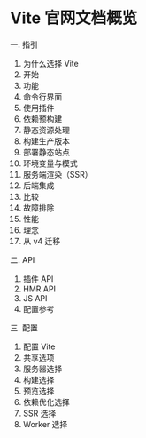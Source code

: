 # Vite 官网文档概览

一. 指引

1. 为什么选择 Vite
2. 开始
3. 功能
4. 命令行界面
5. 使用插件
6. 依赖预构建
7. 静态资源处理
8. 构建生产版本
9. 部署静态站点
10. 环境变量与模式
11. 服务端渲染（SSR）
12. 后端集成
13. 比较
14. 故障排除
15. 性能
16. 理念
17. 从 v4 迁移

二. API

1. 插件 API
2. HMR API
3. JS API
4. 配置参考

三. 配置

1. 配置 Vite
2. 共享选项
3. 服务器选择
4. 构建选择
5. 预览选择
6. 依赖优化选择
7. SSR 选择
8. Worker 选择
